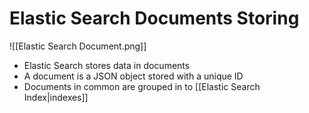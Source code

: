 # Elastic Search Documents Storing
![[Elastic Search Document.png]]
- Elastic Search stores data in documents
- A document is a JSON object stored with a unique ID
- Documents in common are grouped in to [[Elastic Search Index|indexes]]

